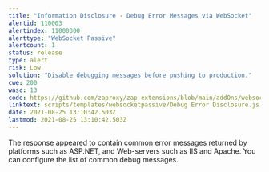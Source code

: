 ```yaml
---
title: "Information Disclosure - Debug Error Messages via WebSocket"
alertid: 110003
alertindex: 11000300
alerttype: "WebSocket Passive"
alertcount: 1
status: release
type: alert
risk: Low
solution: "Disable debugging messages before pushing to production."
cwe: 200
wasc: 13
code: https://github.com/zaproxy/zap-extensions/blob/main/addOns/websocket/src/main/zapHomeFiles/scripts/templates/websocketpassive/Debug%20Error%20Disclosure.js
linktext: scripts/templates/websocketpassive/Debug Error Disclosure.js
date: 2021-08-25 13:10:42.503Z
lastmod: 2021-08-25 13:10:42.503Z
---
```


The response appeared to contain common error messages returned by platforms such as ASP.NET, and Web-servers such as IIS and Apache. You can configure the list of common debug messages.
